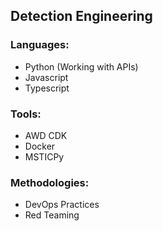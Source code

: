
## Detection Engineering

### Languages:
 - Python (Working with APIs)
 - Javascript
 - Typescript


### Tools:
 - AWD CDK
 - Docker
 - MSTICPy


### Methodologies:
 - DevOps Practices
 - Red Teaming
 
